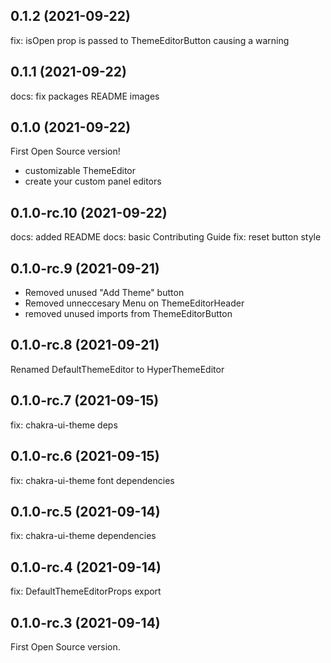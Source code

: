 ## 0.1.2 (2021-09-22)

fix: isOpen prop is passed to ThemeEditorButton causing a warning


## 0.1.1 (2021-09-22)

docs: fix packages README images


## 0.1.0 (2021-09-22)

First Open Source version!

- customizable ThemeEditor
- create your custom panel editors



## 0.1.0-rc.10 (2021-09-22)

docs: added README
docs: basic Contributing Guide
fix: reset button style



## 0.1.0-rc.9 (2021-09-21)

- Removed unused "Add Theme" button
- Removed unneccesary Menu on ThemeEditorHeader
- removed unused imports from ThemeEditorButton



## 0.1.0-rc.8 (2021-09-21)

Renamed DefaultThemeEditor to HyperThemeEditor


## 0.1.0-rc.7 (2021-09-15)
fix: chakra-ui-theme deps


## 0.1.0-rc.6 (2021-09-15)

fix: chakra-ui-theme font dependencies


## 0.1.0-rc.5 (2021-09-14)

fix: chakra-ui-theme dependencies


## 0.1.0-rc.4 (2021-09-14)

fix: DefaultThemeEditorProps export


## 0.1.0-rc.3 (2021-09-14)

First Open Source version.

